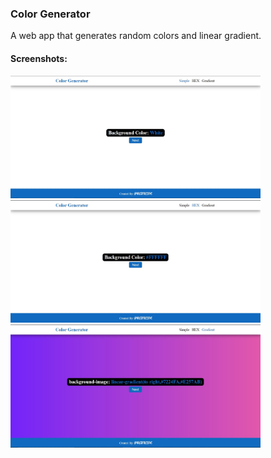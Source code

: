 ### Color Generator
A web app that generates random colors and linear gradient.

#### Screenshots:
<img src="Screenshots\1.JPG" alt="Screenshot" width=400>
<img src="Screenshots\2.JPG" alt="Screenshot" width=400>
<img src="Screenshots\3.JPG" alt="Screenshot" width=400>